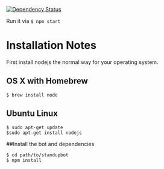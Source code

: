 [![Dependency Status](https://david-dm.org/osuosl/standupbot.svg)](https://david-dm.org/osuosl/standupbot)

Run it via
`$ npm start`


# Installation Notes
First install nodejs the normal way for your operating system.

## OS X with Homebrew

```
$ brew install node
```

## Ubuntu Linux

```
$ sudo apt-get update
$sudo apt-get install nodejs
```

##Install the bot and dependencies

```
$ cd path/to/standupbot
$ npm install
```
